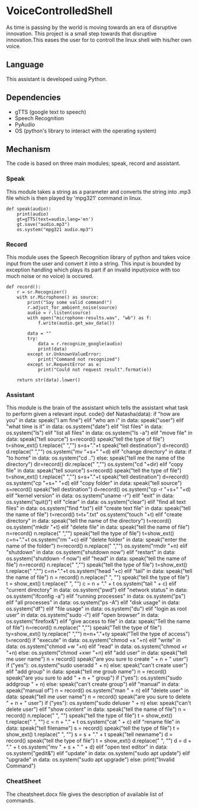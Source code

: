 # VoiceControlledShell
As time is passing by the world is moving towards an era of disruptive innovation. This project is a small step
towards that disruptive innovation.This eases the user for to controll the linux shell with his/her own voice.

## Language
This assistant is developed using Python.

## Dependencies
* gTTS (google text to speech)
* Speech Recognition
* PyAudio
* OS (python's library to interact with the operating system)

## Mechanism
The code is based on three main modules; speak, record and assistant.

### Speak
This module takes a string as a parameter and converts the string into .mp3 file which is then
played by 'mpg321' command in linux.

    def speak(audio):
        print(audio)
        gt=gTTS(text=audio,lang='en')
        gt.save("audio.mp3")
        os.system("mpg321 audio.mp3")

### Record
This module uses the Speech Recognition library of python and takes voice input from the user and convert
it into a string. This input is bounded by exception handling which plays its part if an invalid input(voice with
too much noise or no voice) is occured.

    def record():
        r = sr.Recognizer()
        with sr.Microphone() as source:
            print("Say some valid command!")
            r.adjust_for_ambient_noise(source)
            audio = r.listen(source)
            with open("microphone-results.wav", "wb") as f:
                f.write(audio.get_wav_data())

            data = ""
            try:
                data = r.recognize_google(audio)
                print(data)
            except sr.UnknownValueError:
                print("Command not recognized")
            except sr.RequestError as e:
                print("Could not request result".format(e))

        return str(data).lower()

### Assistant
This module is the brain of the assistant which tells the assistant what task to perform given a relevant input.
code()
def Natasha(data):
    if "how are you" in data:
        speak("I am fine")
    elif "who am i" in data:
        speak("user")
    elif "what time is it" in data:
        os.system("date")
    elif "list files" in data:
        os.system("ls")
    elif "list all files" in data:
        os.system("ls -a")
    elif "move file" in data:
        speak("tell source")
        s=record()
        speak("tell the type of file")
        t=show_ext()
        t.replace(" ","")
        s=s+"."+t
        speak("tell destination")
        d=record()
        d.replace(" ","")
        os.system("mv "+s+" "+d)
    elif "change directory" in data:
        if "to home" in data:
            os.system("cd ..")
        else:
            speak("tell me the name of the directory")
            dir=record()
            dir.replace(" ","")
            os.system("cd "+dir)
    elif "copy file" in data:
        speak("tell source")
        s=record()
        speak("tell the type of file")
        t=show_ext()
        t.replace(" ","")
        s=s+"."+t
        speak("tell destination")
        d=record()
        os.system("cp "+s+" "+d)
    elif "copy folder" in data:
        speak("tell source")
        s=record()
        speak("tell destination")
        d=record()
        os.system("cp -r "+s+" "+d)
    elif "kernel version" in data:
        os.system("uname -r")
    elif "exit" in data:
        os.system("quit()")
    elif "clear" in data:
        os.system("clear")
    elif "find all text files" in data:
        os.system("find *.txt")
    elif "create text file" in data:
        speak("tell the name of file")
        t=record()
        t=t+".txt"
        os.system("touch "+t)
    elif "create directory" in data:
        speak("tell the name of the directory")
        t=record()
        os.system("mkdir "+t)
    elif "delete file" in data:
        speak("tell the name of file")
        n=record()
        n.replace(" ","")
        speak("tell the type of file")
        t=show_ext()
        c=n+"."+t
        os.system("rm "+c)
    elif "delete folder" in data:
        speak("enter the name of the folder")
        n=record()
        n.replace(" ","")
        os.system("rmdir "+n)
    elif "shutdown" in data:
        os.system("shutdown now")
    elif "restart" in data:
        os.system("shutdown -f now")
    elif "head" in data:
        speak("tell the name of file")
        n=record()
        n.replace(" ","")
        speak("tell the type of file")
        t=show_ext()
        t.replace(" ","")
        c=n+"."+t
        os.system("head "+c)
    elif "tail" in data:
        speak("tell the name of file")
        n = record()
        n.replace(" ", "")
        speak("tell the type of file")
        t = show_ext()
        t.replace(" ", "")
        c = n + "." + t
        os.system("tail " + c)
    elif "current directory" in data:
        os.system("pwd")
    elif "network status" in data:
        os.system("ifconfig -a")
    elif "running processes" in data:
        os.system("ps")
    elif "all processes" in data:
        os.system("ps -A")
    elif "disk usage"  in data:
        os.system("df")
    elif "file usage" in data:
        os.system("du")
    elif "login as root user" in data:
        os.system("sudo -i")
    elif "open browser" in data:
        os.system("firefox&")
    elif "give access to file" in data:
        speak("Tell the name of file")
        n=record()
        n.replace(" ","")
        speak("Tell the type of file")
        ty=show_ext()
        ty.replace(" ","")
        n=n+"."+ty
        speak("Tell the type of access")
        t=record()
        if "execute" in data:
            os.system("chmod +x "+n)
        elif "write" in data:
            os.system("chmod +w "+n)
        elif "read" in data:
            os.system("chmod +r "+n)
        else:
            os.system("chmod +xwr "+n)
    elif "add user" in data:
        speak("tell me user name")
        n = record()
        speak("are you sure to create " + n + " user")
        if ("yes"):
            os.system("sudo useradd " + n)
        else:
            speak("can't create user")
    elif "add group" in data:
        speak("tell me groub name")
        n = record()
        speak("are you sure to add " + n + "  group")
        if ("yes"):
            os.system("sudo addgroup " + n)
        else:
            speak("can't create group")
    elif "manual" in data:
        speak("manual of")
        n = record()
        os.system("man " + n)
    elif "delete user" in data:
        speak("tell me user name")
        n = record()
        speak("are you sure to delete " + n + " user")
        if ("yes"):
            os.system("sudo deluser " + n)
        else:
            speak("can't delete user")
    elif "show content" in data:
        speak("tell the name of file")
        n = record()
        n.replace(" ", "")
        speak("tell the type of file")
        t = show_ext()
        t.replace(" ", "")
        c = n + "." + t
        os.system("cat " + c)
    elif "rename file" in data:
        speak("tell filename")
        s = record()
        speak("tell the type of file")
        t = show_ext()
        t.replace(" ", "")
        s = s + "." + t
        speak("tell newname")
        d = record()
        speak("tell the type of file")
        t = show_ext()
        d.replace(" ", "")
        d = d + "." + t
        os.system("mv " + s + " " + d)
    elif "open text editor" in data:
        os.system("gedit&")
    elif "update" in data:
        os.system("sudo apt update")
    elif "upgrade" in data:
        os.system("sudo apt upgrade")
    else:
        print("Invalid Command")


### CheatSheet
The cheatsheet.docx file gives the description of available list of commands.
